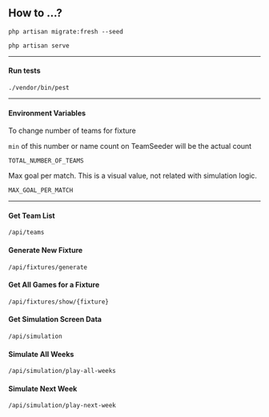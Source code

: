 ## How to ...?

```
php artisan migrate:fresh --seed
```

```
php artisan serve
```
---
#### Run tests
```
./vendor/bin/pest
```
---
#### Environment Variables
To change number of teams for fixture

`min` of this number or name count on TeamSeeder will be the actual count
```
TOTAL_NUMBER_OF_TEAMS
```
Max goal per match. This is a visual value, not related with simulation logic.
```
MAX_GOAL_PER_MATCH
```
---

#### Get Team List
```
/api/teams
```

#### Generate New Fixture
```
/api/fixtures/generate
```

#### Get All Games for a Fixture
```
/api/fixtures/show/{fixture}
```

#### Get Simulation Screen Data
```
/api/simulation
```

#### Simulate All Weeks
```
/api/simulation/play-all-weeks
```

#### Simulate Next Week
```
/api/simulation/play-next-week
```


